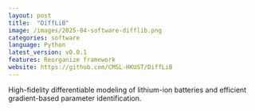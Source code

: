 ```yaml
---
layout: post
title:  "DiffLiB"
image: /images/2025-04-software-difflib.png
categories: software
language: Python
latest_version: v0.0.1
features: Reorganize framework
website: https://github.com/CMSL-HKUST/DiffLiB
---
```

High-fidelity differentiable modeling of lithium-ion batteries and efficient gradient-based parameter identification.